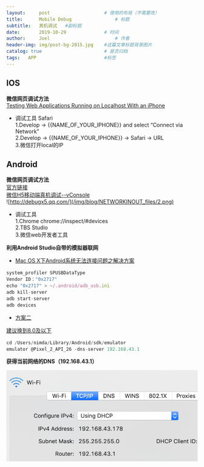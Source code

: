 ```yaml
---
layout:     post   				    # 使用的布局（不需要改）
title:      Mobile Debug 				# 标题 
subtitle:   真机调试   #副标题
date:       2019-10-29				# 时间
author:     Joel 						# 作者
header-img: img/post-bg-2015.jpg 	#这篇文章标题背景图片
catalog: true 						# 是否归档
tags:	APP							#标签
---
```

## IOS 
**微信网页调试方法**   
[Testing Web Applications Running on Localhost With an iPhone](https://ebaytech.berlin/testing-web-applications-running-on-localhost-with-an-iphone-7db6258b8f2)   


* 调试工具 Safari  
1\.Develop → {{NAME_OF_YOUR_IPHONE}} and select “Connect via Network”     
2\.Develop → {{NAME_OF_YOUR_IPHONE}}  → Safari → URL    
3\.微信打开local的IP     

## Android 
**微信网页调试方法**   
[官方链接](https://developers.google.com/web/tools/chrome-devtools/remote-debugging)   
[微信H5移动端真机调试--vConsole](https://blog.csdn.net/weixin_36934930/article/details/79870240)  
![http://debugx5.qq.com/](/img/blog/NETWORKINOUT_files/2.png)  


* 调试工具   
1\.Chrome chrome://inspect/#devices   
2\.TBS Studio  
3\.微信web开发者工具  


**利用Android Studio自带的模拟器联网**   

* [Mac OS X下Android系统无法连接问题之解决方案](https://www.jianshu.com/p/8c19fb78a680)   

```javascript
system_profiler SPUSBDataType
Vendor ID："0x2717"
echo "0x2717" > ~/.android/adb_usb.ini
adb kill-server
adb start-server
adb devices
```
* [方案二](https://blog.csdn.net/qq_33945246/article/details/79908298)   

[建议换到8.0及以下](https://blog.csdn.net/weixin_42306122/article/details/82563925)  

```javascript
cd /Users/nimda/Library/Android/sdk/emulator
emulator @Pixel_2_API_26 -dns-server 192.168.43.1
```
**获得当前网络的DNS（192.168.43.1）**   

![DNS of MAC](/img/blog/NETWORKINOUT_files/1.png)


